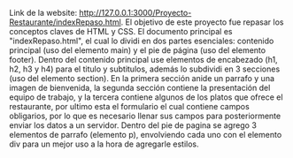 Link de la website: http://127.0.0.1:3000/Proyecto-Restaurante/indexRepaso.html.
El objetivo de este proyecto fue repasar los conceptos claves de HTML y CSS. 
El documento principal es "indexRepaso.html", el cual lo dividi en dos partes esenciales: contenido principal (uso del elemento main) y el pie de página (uso del elemento footer).
Dentro del contenido principal use elementos de encabezado (h1, h2, h3 y h4) para el titulo y subtitulos, además lo subdividi en 3 secciones (uso del elemento section). En la primera sección anide un parrafo y una imagen de bienvenida, 
la segunda sección contiene la presentación del equipo de trabajo, y la tercera contiene algunos de los platos que ofrece el restaurante, por ultimo esta el formulario el cual contiene campos obligarios, por lo que es necesario llenar sus campos
para posteriormente enviar los datos  a un servidor.
Dentro del pie de pagina se agrego 3 elementos de parrafo (elemento p), envolviendo cada uno con el elemento div para un mejor uso a la hora de agregarle estilos.
